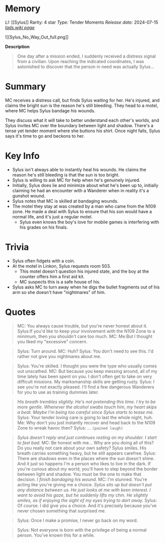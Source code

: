 # Memory
*LI:* [[Sylus]]
Rarity: 4 star
*Type:* Tender Moments
*Release date:* 2024-07-15
*[lads.wiki page](https://lads.wiki/wiki/Sylus:_No_Way_Out)*

![[Sylus_No_Way_Out_full.png]]

**Description**
> One day after a mission ended, I suddenly received a distress signal from a civilian. Upon reaching the indicated coordinates, I was astonished to discover that the person in need was actually Sylus...

# Summary
MC receives a distress call, but finds Sylus waiting for her. He's injured, and claims the bright sun is the reason he's still bleeding. They head to a motel, where MC helps Sylus bandage his wounds.

They discuss what it will take to better understand each other's worlds, and Sylus invites MC over the boundary between light and shadow. There's a tense yet tender moment where she buttons his shirt. Once night falls, Sylus says it's time to go and beckons to her.

# Key Info
* Sylus isn't always able to instantly heal his wounds. He claims the reason he's still bleeding is that the sun is too bright.
* Sylus is willing to ask MC for help when he's genuinely injured.
* Initially, Sylus does lie and minimize about what he's been up to, initially claiming he had an encounter with a Wanderer when in reality it's a gunshot wound.
* Sylus notes that MC is skilled at bandaging wounds.
* The motel they stay at was created by a man who came from the N109 zone. He made a deal with Sylus to ensure that his son would have a normal life, and it's just a regular motel.
	* Sylus even knows the boy's love for mobile games is interfering with his grades on his finals.

# Trivia
* Sylus often fidgets with a coin.
* At the motel in Linkon, Sylus requests room 503.
	* This motel doesn't question his injured state, and the boy at the counter offers him a first aid kit.
	* MC suspects this is a safe house of his.
* Sylus asks MC to turn away when he digs the bullet fragments out of his arm so she doesn't have "nightmares" of him.

# Quotes

> MC: You always cause trouble, but you're never honest about it.
> Sylus:If you'd like to keep your involvement with the N109 Zone to a minimum, then you shouldn't care too much.
> MC: Me:But I thought you liked my "excessive" concern.

> Sylus: Turn around.
> MC: Huh?
> Sylus: You don't need to see this. I'd rather not give you nightmares about me.

> Sylus: You're skilled. I thought you were the type who usually comes out unscathed.
> MC: But because you keep messing around, all of my time lately has been spent on you. I don't often get to take on very difficult missions. My marksmanship skills are getting rusty.
> Sylus: I see you're not exactly pleased. I'll find a few dangerous Wanderers for you to use as training dummies later.

> *His breath trembles slightly. He's not pretending this time. I try to be more gentle. Whenever the alcohol swabs touch him, my heart skips a beat.*
> *Maybe I'm being too careful since Sylus starts to tease me.*
> Sylus: Your tender loving care is going to last the whole night, huh.
> Me: Why don't you just instantly recover and head back to the N109 Zone to wreak havoc then?
> Sylus: ... `(pained laugh)`

> *Sylus doesn't reply and just continues resting on my shoulder. I start to feel bad.*
> MC: Be honest with me... Why are you doing all of this? Do you really not care about your own safety?
> Sylus smiles. His breath carries something heavy, but he still appears carefree.
> Sylus: There are shadows even in the places where the sun doesn't shine. And it just so happens I'm a person who likes to live in the dark. If you're curious about my world, you'll have to step beyond the border between light and shadow. You must be the one to make that decision.
> *I finish bandaging his wound.*
> MC: I'm stunned. You're acting like you're giving me a choice.
> *Sylus sits up but doesn't put any distance between us. He just looks at me with keen interest.*
> *I want to avoid his gaze, but he suddenly lifts my chin. He slightly smiles, as if enjoying the sight of my eyes trying to dart away.*
> Sylus: Of course. I did give you a choice. And it's precisely because you've never chosen something that surprised me.

> Sylus: Once I make a promise, I never go back on my word.

> Sylus: Not everyone is born with the privilege of being a normal person. You've known this for a while.